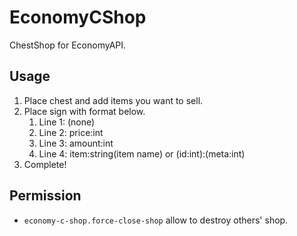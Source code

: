 # EconomyCShop
ChestShop for EconomyAPI.
## Usage

1. Place chest and add items you want to sell.
2. Place sign with format below.
    1. Line 1: (none)
    2. Line 2: price:int
    3. Line 3: amount:int
    4. Line 4: item:string(item name) or (id:int):(meta:int)
3. Complete!

## Permission

- `economy-c-shop.force-close-shop` allow to destroy others' shop.